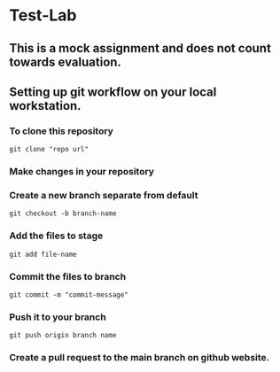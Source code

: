 # Test-Lab

## This is a mock assignment and does not count towards evaluation.

## Setting up git workflow on your local workstation.

### To clone this repository

```
git clone "repo url"
```

### Make changes in your repository

### Create a new branch separate from default

```
git checkout -b branch-name
```

### Add the files to stage

```
git add file-name
```

### Commit the files to branch

```
git commit -m "commit-message"
```

### Push it to your branch

```
git push origin branch name
```

### Create a pull request to the main branch on github website.
